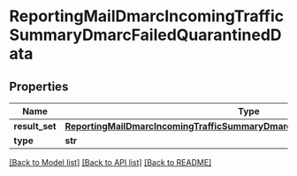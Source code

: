 # ReportingMailDmarcIncomingTrafficSummaryDmarcFailedQuarantinedData

## Properties
Name | Type | Description | Notes
------------ | ------------- | ------------- | -------------
**result_set** | [**ReportingMailDmarcIncomingTrafficSummaryDmarcFailedQuarantinedDataResultSet**](ReportingMailDmarcIncomingTrafficSummaryDmarcFailedQuarantinedDataResultSet.md) |  | [optional] 
**type** | **str** |  | [optional] 

[[Back to Model list]](../README.md#documentation-for-models) [[Back to API list]](../README.md#documentation-for-api-endpoints) [[Back to README]](../README.md)

